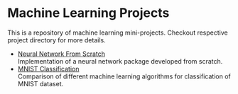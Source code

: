# Machine Learning Projects  

This is a repository of machine learning mini-projects. Checkout respective project directory for more details.

- [Neural Network From Scratch](https://github.com/eranda-ihalagedara/machine-learning-projects/tree/main/Neural%20Network%20From%20Scratch)  
    Implementation of a neural network package developed from scratch.  
- [MNIST Classification](https://github.com/eranda-ihalagedara/machine-learning-projects/tree/main/MNIST%20Classification)  
    Comparison of different machine learning algorithms for classification of MNIST dataset.